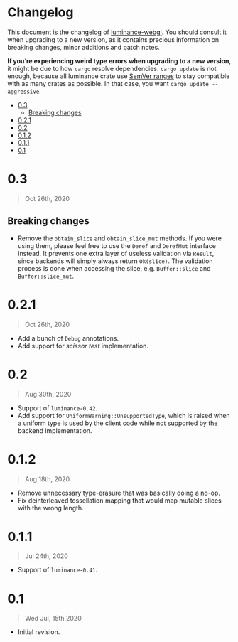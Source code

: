 # Changelog

This document is the changelog of [luminance-webgl](https://crates.io/crates/luminance-webgl).
You should consult it when upgrading to a new version, as it contains precious information on
breaking changes, minor additions and patch notes.

**If you’re experiencing weird type errors when upgrading to a new version**, it might be due to
how `cargo` resolve dependencies. `cargo update` is not enough, because all luminance crate use
[SemVer ranges](https://doc.rust-lang.org/cargo/reference/specifying-dependencies.html) to stay
compatible with as many crates as possible. In that case, you want `cargo update --aggressive`.

<!-- vim-markdown-toc GFM -->

* [0.3](#03)
  * [Breaking changes](#breaking-changes)
* [0.2.1](#021)
* [0.2](#02)
* [0.1.2](#012)
* [0.1.1](#011)
* [0.1](#01)

<!-- vim-markdown-toc -->

# 0.3

> Oct 26th, 2020

## Breaking changes

- Remove the `obtain_slice` and `obtain_slice_mut` methods. If you were using them, please feel free to use the `Deref`
  and `DerefMut` interface instead. It prevents one extra layer of useless validation via `Result`, since backends will
  simply always return `Ok(slice)`. The validation process is done when accessing the slice, e.g. `Buffer::slice` and
  `Buffer::slice_mut`.

# 0.2.1

> Oct 26th, 2020

- Add a bunch of `Debug` annotations.
- Add support for _scissor test_ implementation.

# 0.2

> Aug 30th, 2020

- Support of `luminance-0.42`.
- Add support for `UniformWarning::UnsupportedType`, which is raised when a uniform type is used by the client
  code while not supported by the backend implementation.

# 0.1.2

> Aug 18th, 2020

- Remove unnecessary type-erasure that was basically doing a no-op.
- Fix deinterleaved tessellation mapping that would map mutable slices with the wrong length.

# 0.1.1

> Jul 24th, 2020

- Support of `luminance-0.41`.

# 0.1

> Wed Jul, 15th 2020

- Initial revision.

[luminance-webgl]: https://crates.io/crates/luminance-webgl
